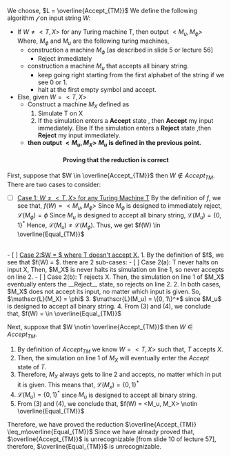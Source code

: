 <!-- - $Equal_{TM}$

- $\overline{Equal_{TM}}$

- $\overline{Accept_{TM}}$



$\leq_{m}$ -->

<!-- Let, the universal set of binary string, be U. 
Then $U = \{0, 1\}^*$
if $L = \phi$, then $\overline{L} = U - L = U - \phi = U = \{0, 1\}^*$
since   -->

We choose, $L = \overline{Accept_{TM}}$
We define the following algorithm $\mathscr{f}$ on input string $W$:
- If $W \not ={<T, X>}$ for any Turing machine T, then output $<M_u, M_{\phi}>$
Where,  $M_{\phi}$ and $M_u$ are the following turing machines,
  - construction a machine $M_{\phi}$ [as described in slide 5 or lecture 56]
    - Reject immediately 
  - construction a machine $M_{u}$ that accepts all binary string.
    - keep going right starting from the first alphabet of the string if we see 0 or 1.
    - halt at the first empty symbol and accept.
- Else, given $W = <T, X>$
  - Construct a machine $M_X$ defined as 
    1.  Simulate T on X
    2.  If the simulation enters a **Accept** state , then **Accept** my input immediately.
Else If the simulation enters a **Reject** state ,then **Reject** my input immediately.
  -   **then output $<M_u, M_X>$** **$M_u$ is defined in the previous point.**

#### <center>Proving that the reduction is correct</center>
First, suppose that $W \in \overline{Accept_{TM}}$ then $W \notin Accept_{TM}$. There are two cases to consider:
- [ ] <ins>Case 1: $W \not ={<T, X>}$ for any Turing Machine T</ins>
By the definition of $f$, we see that, $f(W) = <M_u, M_{\phi}>$
Since $M_{\phi}$ is designed to immediately reject, $\mathscr{L}(M_{\phi}) = \phi$
Since $M_u$ is designed to accept all binary string, $\mathscr{L}(M_u) = \{0, 1\}^*$
Hence, $\mathscr{L}(M_u) \not ={\mathscr{L}(M_{\phi})}$. Thus, we get $f(W) \in \overline{Equal_{TM}}$
<br>
- [ ] <ins> Case 2:$W = <T, X>$ where T doesn't accept X.</ins>
    1.  By the definition of $f$, we see that $f(W) = <M_u, M_X>$. there are 2 sub-cases:
        - [ ] Case 2(a): T never halts on input X, Then, $M_X$ is never halts its simulation on line 1, so never accepts on line 2.
        - [ ] Case 2(b): T rejects X. Then, the simulation on line 1 of $M_X$ eventually enters the __Reject__ state, so rejects on line 2.
    2. In both cases, $M_X$ does not accept its input, no matter which input is given.
So, $\mathscr{L}(M_X) = \phi$
    3. $\mathscr{L}(M_u) = \{0, 1\}^*$ since $M_u$ is designed to accept all binary string.
    4. From (3) and (4), we conclude that, $f(W) = <M_u, M_X> \in \overline{Equal_{TM}}$

Next, suppose that $W \notin \overline{Accept_{TM}}$ then $W \in Accept_{TM}$. 
1. By definition of $Accept_{TM}$ we know $W = <T, X>$ such that, $T$ accepts $X$.
2. Then, the simulation on line 1 of $M_X$ will eventually enter the $Accept$ state of $T$.
3. Therefore, $M_X$ always gets to line 2 and accepts, no matter which in put it is given. This means that, $\mathscr{L}(M_x) = \{0, 1\}^*$
4. $\mathscr{L}(M_u) =  \{0, 1\}^*$ since $M_u$ is designed to accept all binary string.
5. From (3) and (4), we conclude that, $f(W) = <M_u, M_X> \notin \overline{Equal_{TM}}$ 

Therefore, we have proved the reduction $\overline{Accept_{TM}} \leq_m\overline{Equal_{TM}}$
Since we have already proved that, $\overline{Accept_{TM}}$ is unrecognizable [from slide 10 of lecture 57], therefore, $\overline{Equal_{TM}}$ is unrecognizable.